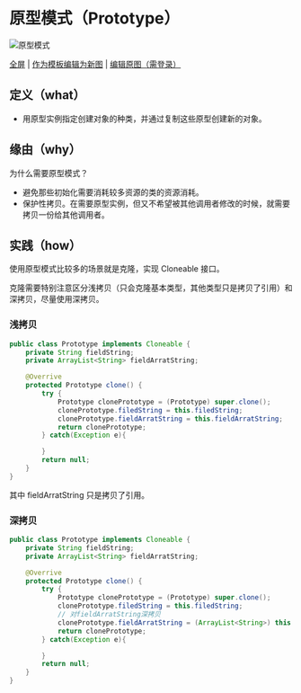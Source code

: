 # 原型模式（Prototype）

![原型模式](https://raw.githubusercontents.com/CodePoem/VDesignPatterns/master/docs/drawio/Prototype.png)

<a href = "https://www.draw.io/?lightbox=1#Uhttps://raw.githubusercontents.com/CodePoem/VDesignPatterns/master/docs/drawio/Prototype.png">全屏</a> |
<a href = "https://www.draw.io/#Uhttps://raw.githubusercontents.com/CodePoem/VDesignPatterns/master/docs/drawio/Prototype.png">作为模板编辑为新图</a> |
<a href = "https://www.draw.io/#HCodePoem/VDesignPatterns/master/docs/drawio/Prototype.drawio">编辑原图（需登录）</a>

## 定义（what）

- 用原型实例指定创建对象的种类，并通过复制这些原型创建新的对象。

## 缘由（why）

为什么需要原型模式？

- 避免那些初始化需要消耗较多资源的类的资源消耗。
- 保护性拷贝。在需要原型实例，但又不希望被其他调用者修改的时候，就需要拷贝一份给其他调用者。

## 实践（how）

使用原型模式比较多的场景就是克隆，实现 Cloneable 接口。

克隆需要特别注意区分浅拷贝（只会克隆基本类型，其他类型只是拷贝了引用）和深拷贝，尽量使用深拷贝。

### 浅拷贝

```java
public class Prototype implements Cloneable {
    private String fieldString;
    private ArrayList<String> fieldArratString;

    @Overrive
    protected Prototype clone() {
        try {
            Prototype clonePrototype = (Prototype) super.clone();
            clonePrototype.filedString = this.filedString;
            clonePrototype.fieldArratString = this.fieldArratString;
            return clonePrototype;
        } catch(Exception e){

        }
        return null;
    }
}
```

其中 fieldArratString 只是拷贝了引用。

### 深拷贝

```java
public class Prototype implements Cloneable {
    private String fieldString;
    private ArrayList<String> fieldArratString;

    @Overrive
    protected Prototype clone() {
        try {
            Prototype clonePrototype = (Prototype) super.clone();
            clonePrototype.filedString = this.filedString;
            // 对fieldArratString深拷贝
            clonePrototype.fieldArratString = (ArrayList<String>) this.fieldArratString.clone();
            return clonePrototype;
        } catch(Exception e){

        }
        return null;
    }
}
```
